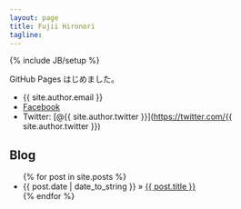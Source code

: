 ```yaml
---
layout: page
title: Fujii Hironori
tagline: 
---
```

{% include JB/setup %}

GitHub Pages はじめました。

* {{ site.author.email }}
* [Facebook](https://www.facebook.com/fujii.hironori)
* Twitter: [@{{ site.author.twitter }}](https://twitter.com/{{ site.author.twitter }})

## Blog

<ul class="posts">
  {% for post in site.posts %}
    <li><span>{{ post.date | date_to_string }}</span> &raquo; <a href="{{ BASE_PATH }}{{ post.url }}">{{ post.title }}</a></li>
  {% endfor %}
</ul>

